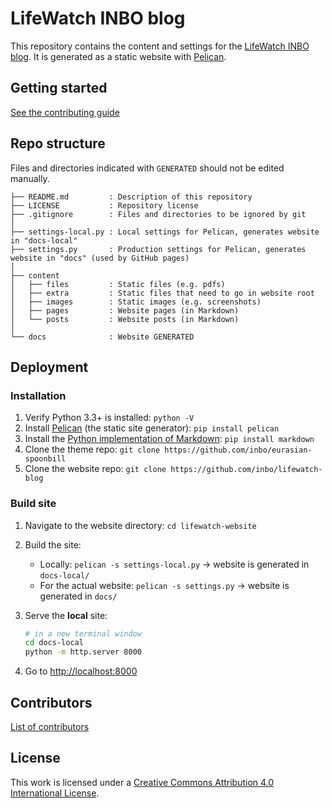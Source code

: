 # LifeWatch INBO blog

This repository contains the content and settings for the [LifeWatch INBO blog](http://lifewatch.inbo.be/blog). It is generated as a static website with [Pelican](http://docs.getpelican.com).

## Getting started

[See the contributing guide](CONTRIBUTING.md)

## Repo structure

Files and directories indicated with `GENERATED` should not be edited manually.

```
├── README.md         : Description of this repository
├── LICENSE           : Repository license
├── .gitignore        : Files and directories to be ignored by git
│
├── settings-local.py : Local settings for Pelican, generates website in "docs-local"
├── settings.py       : Production settings for Pelican, generates website in "docs" (used by GitHub pages)
│
├── content
│   ├── files         : Static files (e.g. pdfs)
│   ├── extra         : Static files that need to go in website root
│   ├── images        : Static images (e.g. screenshots)
│   ├── pages         : Website pages (in Markdown)
│   └── posts         : Website posts (in Markdown)
│
└── docs              : Website GENERATED
```

## Deployment

### Installation

1. Verify Python 3.3+ is installed: `python -V`
2. Install [Pelican](http://docs.getpelican.com/en/stable/install.html) (the static site generator): `pip install pelican`
3. Install the [Python implementation of Markdown](https://pypi.python.org/pypi/Markdown): `pip install markdown`
5. Clone the theme repo: `git clone https://github.com/inbo/eurasian-spoonbill`
6. Clone the website repo: `git clone https://github.com/inbo/lifewatch-blog`

### Build site

1. Navigate to the website directory: `cd lifewatch-website`
2. Build the site:
    * Locally: `pelican -s settings-local.py` → website is generated in `docs-local/`
    * For the actual website: `pelican -s settings.py` → website is generated in `docs/`
3. Serve the **local** site:
    
    ```bash
    # in a new terminal window
    cd docs-local
    python -m http.server 8000
    ```
4. Go to <http://localhost:8000>

## Contributors

[List of contributors](https://github.com/inbo/lifewatch-blog/contributors)

## License

This work is licensed under a [Creative Commons Attribution 4.0 International License](https://creativecommons.org/licenses/by/4.0/).
